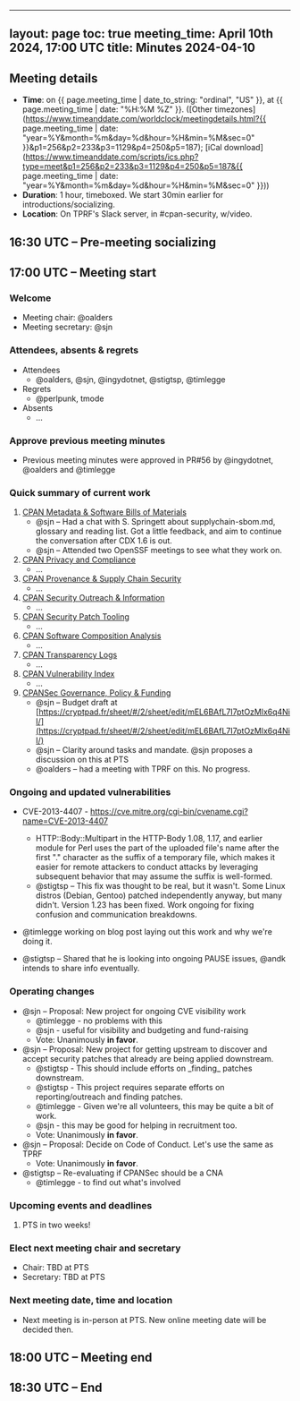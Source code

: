 ﻿----
layout: page
toc: true
meeting_time: April 10th 2024, 17:00 UTC
title: Minutes 2024-04-10
----

## Meeting details

*   **Time**: on {{ page.meeting_time | date_to_string: "ordinal", "US" }}, at {{ page.meeting_time | date: "%H:%M %Z" }}. ([Other timezones](https://www.timeanddate.com/worldclock/meetingdetails.html?{{ page.meeting_time | date: "year=%Y&month=%m&day=%d&hour=%H&min=%M&sec=0" }}&p1=256&p2=233&p3=1129&p4=250&p5=187); [iCal download](https://www.timeanddate.com/scripts/ics.php?type=meet&p1=256&p2=233&p3=1129&p4=250&p5=187&{{ page.meeting_time | date: "year=%Y&month=%m&day=%d&hour=%H&min=%M&sec=0" }}))
*   **Duration**: 1 hour, timeboxed. We start 30min earlier for introductions/socializing.
*   **Location**: On TPRF's Slack server, in #cpan-security, w/video.


## 16:30 UTC – Pre-meeting socializing

## 17:00 UTC – Meeting start

### Welcome

*   Meeting chair: @oalders
*   Meeting secretary: @sjn


### Attendees, absents & regrets

*   Attendees
    *   @oalders, @sjn, @ingydotnet, @stigtsp, @timlegge
*   Regrets
    *   @perlpunk, tmode
*   Absents
    *   …


### Approve previous meeting minutes

*   Previous meeting minutes were approved in PR#56 by @ingydotnet, @oalders and @timlegge


### Quick summary of current work

1.  [CPAN Metadata & Software Bills of Materials](https://github.com/orgs/CPAN-Security/projects/1)
    *   @sjn – Had a chat with S. Springett about supplychain-sbom.md, glossary and reading list. Got a little feedback, and aim to continue the conversation after CDX 1.6 is out.
    *   @sjn – Attended two OpenSSF meetings to see what they work on.
2.  [CPAN Privacy and Compliance](https://github.com/orgs/CPAN-Security/projects/9)
    *   …
3.  [CPAN Provenance & Supply Chain Security](https://github.com/orgs/CPAN-Security/projects/3)
    *   …
4.  [CPAN Security Outreach & Information](https://github.com/orgs/CPAN-Security/projects/12)
    *   …
5.  [CPAN Security Patch Tooling](https://github.com/orgs/CPAN-Security/projects/11)
    *   …
6.  [CPAN Software Composition Analysis](https://github.com/orgs/CPAN-Security/projects/6)
    *   …
7.  [CPAN Transparency Logs](https://github.com/orgs/CPAN-Security/projects/2)
    *   …
8.  [CPAN Vulnerability Index](https://github.com/orgs/CPAN-Security/projects/10)
    *   …
9.  [CPANSec Governance, Policy & Funding](https://github.com/orgs/CPAN-Security/projects/7)
    *   @sjn – Budget draft at [https://cryptpad.fr/sheet/#/2/sheet/edit/mEL6BAfL7I7ptOzMlx6q4NiI/](https://cryptpad.fr/sheet/#/2/sheet/edit/mEL6BAfL7I7ptOzMlx6q4NiI/)
    *   @sjn – Clarity around tasks and mandate. @sjn proposes a discussion on this at PTS
    *   @oalders – had a meeting with TPRF on this. No progress.


### Ongoing and updated vulnerabilities

*   CVE-2013-4407 - https://cve.mitre.org/cgi-bin/cvename.cgi?name=CVE-2013-4407
    *   HTTP::Body::Multipart in the HTTP-Body 1.08, 1.17, and earlier module for Perl uses the part of the uploaded file's name after the first "." character as the suffix of a temporary file, which makes it easier for remote attackers to conduct attacks by leveraging subsequent behavior that may assume the suffix is well-formed.
    *   @stigtsp – This fix was thought to be real, but it wasn't. Some Linux distros (Debian, Gentoo) patched independently anyway, but many didn't. Version 1.23 has been fixed. Work ongoing for fixing confusion and communication breakdowns.

*   @timlegge working on blog post laying out this work and why we're doing it.
*   @stigtsp – Shared that he is looking into ongoing PAUSE issues, @andk intends to share info eventually.


### Operating changes

*   @sjn – Proposal: New project for ongoing CVE visibility work
    *   @timlegge - no problems with this
    *   @sjn - useful for visibility and budgeting and fund-raising
    *   Vote: Unanimously **in favor**.
*   @sjn – Proposal: New project for getting upstream to discover and accept security patches that already are being applied downstream.
    *   @stigtsp - This should include efforts on \_finding\_ patches downstream.
    *   @stigtsp - This project requires separate efforts on reporting/outreach and finding patches.
    *   @timlegge - Given we're all volunteers, this may be quite a bit of work.
    *   @sjn - this may be good for helping in recruitment too.
    *   Vote: Unanimously **in favor**.
*   @sjn – Proposal: Decide on Code of Conduct. Let's use the same as TPRF
    *   Vote: Unanimously **in favor**.
*   @stigtsp – Re-evaluating if CPANSec should be a CNA
    *   @timlegge - to find out what's involved


### Upcoming events and deadlines

1.  PTS in two weeks!


### Elect next meeting chair and secretary

*   Chair: TBD at PTS
*   Secretary: TBD at PTS


### Next meeting date, time and location

*   Next meeting is in-person at PTS. New online meeting date will be decided then.


## 18:00 UTC – Meeting end

## 18:30 UTC – End
